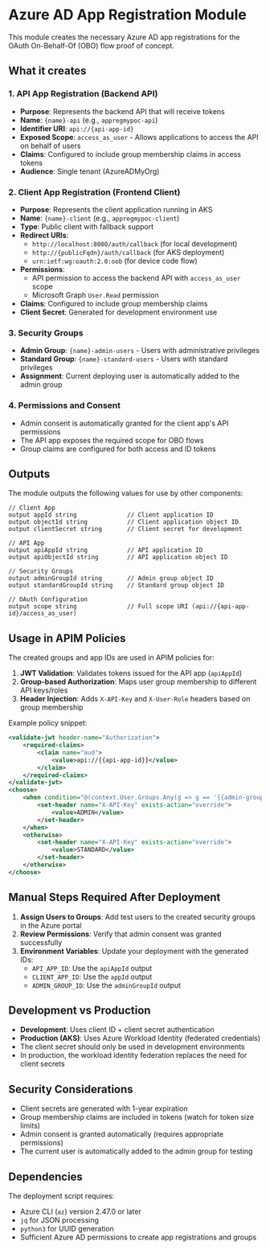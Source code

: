 # Azure AD App Registration Module

This module creates the necessary Azure AD app registrations for the OAuth On-Behalf-Of (OBO) flow proof of concept.

## What it creates

### 1. API App Registration (Backend API)
- **Purpose**: Represents the backend API that will receive tokens
- **Name**: `{name}-api` (e.g., `appregmypoc-api`)
- **Identifier URI**: `api://{api-app-id}`
- **Exposed Scope**: `access_as_user` - Allows applications to access the API on behalf of users
- **Claims**: Configured to include group membership claims in access tokens
- **Audience**: Single tenant (AzureADMyOrg)

### 2. Client App Registration (Frontend Client)
- **Purpose**: Represents the client application running in AKS
- **Name**: `{name}-client` (e.g., `appregmypoc-client`)
- **Type**: Public client with fallback support
- **Redirect URIs**: 
  - `http://localhost:8080/auth/callback` (for local development)
  - `http://{publicFqdn}/auth/callback` (for AKS deployment)
  - `urn:ietf:wg:oauth:2.0:oob` (for device code flow)
- **Permissions**: 
  - API permission to access the backend API with `access_as_user` scope
  - Microsoft Graph `User.Read` permission
- **Claims**: Configured to include group membership claims
- **Client Secret**: Generated for development environment use

### 3. Security Groups
- **Admin Group**: `{name}-admin-users` - Users with administrative privileges
- **Standard Group**: `{name}-standard-users` - Users with standard privileges
- **Assignment**: Current deploying user is automatically added to the admin group

### 4. Permissions and Consent
- Admin consent is automatically granted for the client app's API permissions
- The API app exposes the required scope for OBO flows
- Group claims are configured for both access and ID tokens

## Outputs

The module outputs the following values for use by other components:

```bicep
// Client App
output appId string              // Client application ID
output objectId string           // Client application object ID  
output clientSecret string       // Client secret for development

// API App
output apiAppId string           // API application ID
output apiObjectId string        // API application object ID

// Security Groups
output adminGroupId string       // Admin group object ID
output standardGroupId string    // Standard group object ID

// OAuth Configuration
output scope string              // Full scope URI (api://{api-app-id}/access_as_user)
```

## Usage in APIM Policies

The created groups and app IDs are used in APIM policies for:

1. **JWT Validation**: Validates tokens issued for the API app (`apiAppId`)
2. **Group-based Authorization**: Maps user group membership to different API keys/roles
3. **Header Injection**: Adds `X-API-Key` and `X-User-Role` headers based on group membership

Example policy snippet:
```xml
<validate-jwt header-name="Authorization">
    <required-claims>
        <claim name="aud">
            <value>api://{{api-app-id}}</value>
        </claim>
    </required-claims>
</validate-jwt>
<choose>
    <when condition="@(context.User.Groups.Any(g => g == '{{admin-group-id}}'))">
        <set-header name="X-API-Key" exists-action="override">
            <value>ADMIN</value>
        </set-header>
    </when>
    <otherwise>
        <set-header name="X-API-Key" exists-action="override">
            <value>STANDARD</value>
        </set-header>
    </otherwise>
</choose>
```

## Manual Steps Required After Deployment

1. **Assign Users to Groups**: Add test users to the created security groups in the Azure portal
2. **Review Permissions**: Verify that admin consent was granted successfully
3. **Environment Variables**: Update your deployment with the generated IDs:
   - `API_APP_ID`: Use the `apiAppId` output
   - `CLIENT_APP_ID`: Use the `appId` output  
   - `ADMIN_GROUP_ID`: Use the `adminGroupId` output

## Development vs Production

- **Development**: Uses client ID + client secret authentication
- **Production (AKS)**: Uses Azure Workload Identity (federated credentials)
- The client secret should only be used in development environments
- In production, the workload identity federation replaces the need for client secrets

## Security Considerations

- Client secrets are generated with 1-year expiration
- Group membership claims are included in tokens (watch for token size limits)
- Admin consent is granted automatically (requires appropriate permissions)
- The current user is automatically added to the admin group for testing

## Dependencies

The deployment script requires:
- Azure CLI (`az`) version 2.47.0 or later
- `jq` for JSON processing
- `python3` for UUID generation
- Sufficient Azure AD permissions to create app registrations and groups